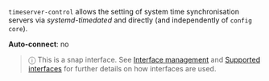 `timeserver-control` allows the setting of system time synchronisation servers via *systemd-timedated* and directly (and independently of `config core`).

**Auto-connect**: no

> ⓘ  This is a snap interface. See [Interface management](/t/interface-management/6154) and [Supported interfaces](/t/supported-interfaces/7744) for further details on how interfaces are used.